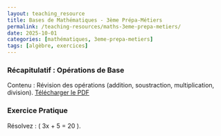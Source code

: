 ```yaml
---
layout: teaching_resource
title: Bases de Mathématiques - 3ème Prépa-Métiers
permalink: /teaching-resources/maths-3eme-prepa-metiers/
date: 2025-10-01
categories: [mathématiques, 3eme-prepa-metiers]
tags: [algèbre, exercices]
---
```

### Récapitulatif : Opérations de Base
Contenu : Révision des opérations (addition, soustraction, multiplication, division).
[Télécharger le PDF](/assets/pdf/maths-3eme-prepa.pdf)

### Exercice Pratique
Résolvez : \( 3x + 5 = 20 \).
